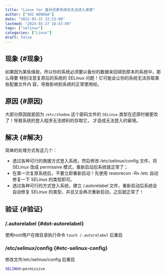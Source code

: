 ```yaml
---
title: "Linux tar 备份还原系统后无法进入桌面"
author: ["SHI WENHUA"]
date: "2022-03-31 22:53:00"
lastmod: "2024-03-27 16:47:09"
tags: ["selinux"]
categories: ["Linux"]
draft: false
---
```


## 现象 {#现象}

如果因为某些缘故，所以你的系统必须要以备份的数据来回填到原本的系统中，那么得要 特别注意复原后的系统的 SELinux 问题！它可能会让你的系统⽆法存取某些配置⽂件内 容，导致影响到系统的正常使⽤权。


## 原因 {#原因}

⼤部分原因就是因为 `/etc/shadow` 这个密码⽂件的 `SELinux` 类型在还原时被更改了！导致系统的登⼊程序⽆法顺利的存取它， 才造成⽆法登⼊的窘境。


## 解决 {#解决}

简单的处理⽅式有这⼏个：

-   透过各种可⾏的救援⽅式登⼊系统，然后修改 /etc/selinux/config ⽂件，将 SELinux 改成 permissive 模式，重新启动后系统就正常了；
-   在第⼀次复原系统后，不要⽴即重新启动！先使⽤ restorecon -Rv /etc ⾃动修复⼀下 SELinux 的类型即可。
-   透过各种可⾏的⽅式登⼊系统，建⽴ /.autorelabel ⽂件，重新启动后系统会⾃动修复 SELinux 的类型，并且⼜会再次重新启动，之后就正常了！


## 验证 {#验证}


### /.autorelabel {#dot-autorelabel}

使⽤root⽤户在根目录执⾏命令 `touch /.autorelabel` 后重启


### /etc/selinux/config {#etc-selinux-config}

修改⽂件/etc/selinux/config 后重启

```bash
SELINUX=permissive
```
